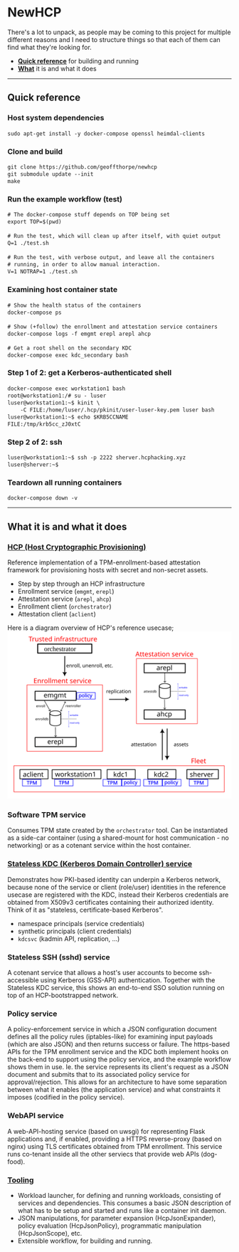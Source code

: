 # NewHCP

There's a lot to unpack, as people may be coming to this project for multiple
different reasons and I need to structure things so that each of them can find
what they're looking for.

* **[Quick reference](#quick-reference)** for building and running
* **[What](#what-it-is-and-what-it-does)** it is and what it does

---

## Quick reference

### Host system dependencies

```
sudo apt-get install -y docker-compose openssl heimdal-clients
```

### Clone and build

```
git clone https://github.com/geoffthorpe/newhcp
git submodule update --init
make
```

### Run the example workflow (test)

```
# The docker-compose stuff depends on TOP being set
export TOP=$(pwd)

# Run the test, which will clean up after itself, with quiet output
Q=1 ./test.sh

# Run the test, with verbose output, and leave all the containers
# running, in order to allow manual interaction.
V=1 NOTRAP=1 ./test.sh
```

### Examining host container state

```
# Show the health status of the containers
docker-compose ps

# Show (+follow) the enrollment and attestation service containers
docker-compose logs -f emgmt erepl arepl ahcp

# Get a root shell on the secondary KDC
docker-compose exec kdc_secondary bash
```

### Step 1 of 2: get a Kerberos-authenticated shell

```
docker-compose exec workstation1 bash
root@workstation1:/# su - luser
luser@workstation1:~$ kinit \
    -C FILE:/home/luser/.hcp/pkinit/user-luser-key.pem luser bash
luser@workstation1:~$ echo $KRB5CCNAME 
FILE:/tmp/krb5cc_zJ0xtC
```

### Step 2 of 2: ssh

```
luser@workstation1:~$ ssh -p 2222 sherver.hcphacking.xyz
luser@sherver:~$
```

### Teardown all running containers

```
docker-compose down -v
```

---

## What it is and what it does

### **[HCP (Host Cryptographic Provisioning)](doc/hcp.md)**

Reference implementation of a TPM-enrollment-based attestation framework for provisioning hosts with secret and non-secret assets.

* Step by step through an HCP infrastructure
* Enrollment service (`emgmt`, `erepl`)
* Attestation service (`arepl`, `ahcp`)
* Enrollment client (`orchestrator`)
* Attestation client (`aclient`)

Here is a diagram overview of HCP's reference usecase;
![HCP overview diagram](doc/hcp-overview.svg)

### Software TPM service

Consumes TPM state created by the `orchestrator` tool. Can be instantiated as a side-car container (using a shared-mount for host communication - no networking) or as a cotenant service within the host container.

### **[Stateless KDC (Kerberos Domain Controller) service](doc/stateless-kdc.md)**

Demonstrates how PKI-based identity can underpin a Kerberos network, because none of the service or client (role/user) identities in the reference usecase are registered with the KDC, instead their Kerberos credentials are obtained from X509v3 certificates containing their authorized identity. Think of it as "stateless, certificate-based Kerberos".

* namespace principals (service credentials)
* synthetic principals (client credentials)
* `kdcsvc` (kadmin API, replication, ...)

### Stateless SSH (sshd) service

A cotenant service that allows a host's user accounts to become ssh-accessible using Kerberos (GSS-API) authentication. Together with the Stateless KDC service, this shows an end-to-end SSO solution running on top of an HCP-bootstrapped network.

### Policy service

A policy-enforcement service in which a JSON configuration document defines all the policy rules (iptables-like) for examining input payloads (which are also JSON) and then returns success or failure. The https-based APIs for the TPM enrollment service and the KDC both implement hooks on the back-end to support using the policy service, and the example workflow shows them in use. Ie. the service represents its client's request as a JSON document and submits that to its associated policy service for approval/rejection. This allows for an architecture to have some separation between what it enables (the application service) and what constraints it imposes (codified in the policy service).

### WebAPI service

A web-API-hosting service (based on uwsgi) for representing Flask applications and, if enabled, providing a HTTPS reverse-proxy (based on nginx) using TLS certificates obtained from TPM enrollment. This service runs co-tenant inside all the other serviecs that provide web APIs (dog-food).

### **[Tooling](doc/tooling.md)**

* Workload launcher, for defining and running workloads, consisting of services and dependencies. This consumes a basic JSON description of what has to be setup and started and runs like a container init daemon.
* JSON manipulations, for parameter expansion (HcpJsonExpander), policy evaluation (HcpJsonPolicy), programmatic manipulation (HcpJsonScope), etc.
* Extensible workflow, for building and running.
